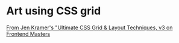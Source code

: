 # Art using CSS grid
[From Jen Kramer's "Ultimate CSS Grid & Layout Techniques, v3 on Frontend Masters](https://www.frontendmasters.com)